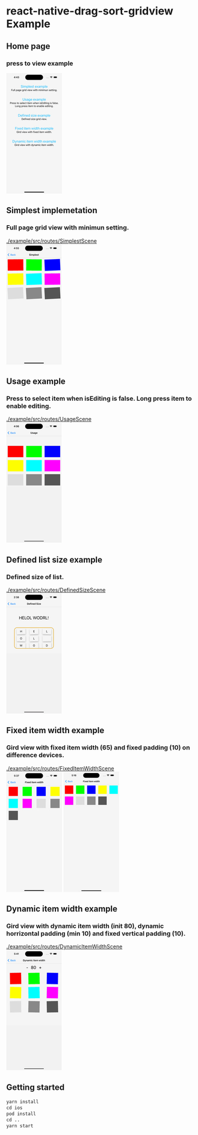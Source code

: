 # react-native-drag-sort-gridview Example

## Home page

### press to view example

![](./__doc__/home.jpg)

## Simplest implemetation

### Full page grid view with minimun setting.

[./example/src/routes/SimplestScene](./src/routes/SimplestScene)\
![](./__doc__/simplest.gif)

## Usage example

### Press to select item when isEditing is false. Long press item to enable editing.

[./example/src/routes/UsageScene](./src/routes/UsageScene)\
![](./__doc__/usage.gif)

## Defined list size example

### Defined size of list.

[./example/src/routes/DefinedSizeScene](./src/routes/DefinedSizeScene)\
![](./__doc__/definedSize.gif)

## Fixed item width example

### Gird view with fixed item width (65) and fixed padding (10) on difference devices.

[./example/src/routes/FixedItemWidthScene](./src/routes/FixedItemWidthScene)\
![](./__doc__/fixedItemIPhonePro.jpg)
![](./__doc__/fixedItemIPhoneProMax.jpg)

## Dynamic item width example

### Gird view with dynamic item width (init 80), dynamic horrizontal padding (min 10) and fixed vertical padding (10).

[./example/src/routes/DynamicItemWidthScene](./src/routes/DynamicItemWidthScene)\
![](./__doc__/dynamicItemWidth.gif)

## Getting started

```
yarn install
cd ios
pod install
cd ..
yarn start
```
